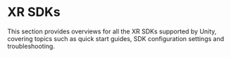 # XR SDKs

This section provides overviews for all the XR SDKs supported by Unity, covering topics such as quick start guides, SDK configuration settings and troubleshooting.
